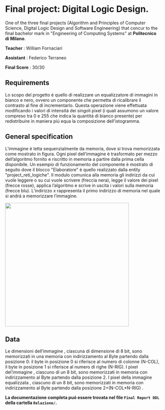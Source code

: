 # Final project: Digital Logic Design.
One of the three final projects (Algorithm and Principles of Computer Science, Digital Logic Design and Software Engineering) that concur to the final bachelor mark in "Engineering of Computing Systems" at **Politecnico di Milano**.

**Teacher** : William Fornaciari

**Assistant** : Federico Terraneo 

**Final Score** : 30/30 

## Requirements

Lo scopo del progetto é quello di realizzare un equalizzatore di immagini in bianco e nero, ovvero un 
componente che permetta di ricalibrare il contrasto al fine di incrementarlo.
Questa operazione viene effettuata modificando i valori di intensitá dei singoli pixel (i quali assumono
un valore compreso tra 0 e 255 che indica la quantitá di bianco presente) per redistribuire in
maniera piú equa la composizione dell’istogramma.


## General specification

L’immagine è letta sequenzialmente da memoria, dove si trova memorizzata come mostrato in figura.
Ogni pixel dell’immagine è trasformato per mezzo dell’algoritmo fornito e riscritto in memoria a
partire dalla prima cella disponibile.
Un esempio di funzionamento del componente è mostrato di seguito dove il blocco "Elaboratore"
è quello realizzato dalla entity "project_reti_logiche". Il modulo comunica alla memoria gli
indirizzi da cui vuole leggere o su cui vuole scrivere (freccia nera), legge il valore dei pixel (frecce
rosse), applica l’algoritmo e scrive in uscita i valori sulla memoria (frecce blu).
L’indirizzo x rappresenta il primo indirizzo di memoria nel quale si andrá a memorizzare l’immagine.

<img src="https://user-images.githubusercontent.com/62955439/112978638-e2e87700-9157-11eb-88cd-522777e487e6.jpg" width="400" height="400" />


## Data 
Le dimensioni dell’immagine , ciascuna di dimensione di 8 bit, sono memorizzati in una
memoria con indirizzamento al Byte partendo dalla posizione 0: il byte in posizione 0 si
riferisce al numero di colonne (N-COL), il byte in posizione 1 si riferisce al numero di righe
(N-RIG).
I pixel del’immagine , ciascuno di un 8 bit, sono memorizzati in memoria con indirizzamento
al Byte partendo dalla posizione 2.
I pixel della immagine equalizzata , ciascuno di un 8 bit, sono memorizzati in memoria con
indirizzamento al Byte partendo dalla posizione 2+(N-COL*N-RIG) .


**La documentazione completa puó essere trovata nel file `Final Report DDL` della cartella `Relazione/`.**
